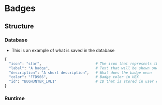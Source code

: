 # Badges

## Structure

### Database
- This is an example of what is saved in the database
```py
{
  "icon": "star",                         # The icon that represents the badge 
  "label": "A badge",                     # Text that will be shown once you hover over the badge
  "description": "A short description",   # What does the badge mean
  "color": "FFD966",                      # Badge color in HEX
  "id": "BUGHUNTER_LVL1"                  # ID that is stored in user object
}
```

### Runtime

